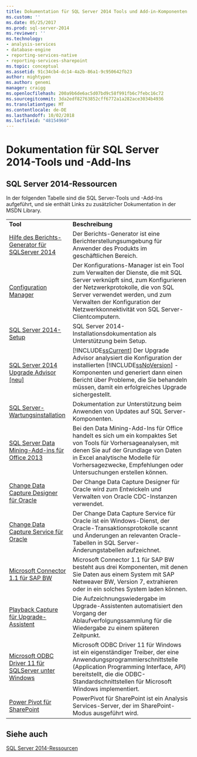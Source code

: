 ```yaml
---
title: Dokumentation für SQL Server 2014 Tools und Add-in-Komponenten | Microsoft-Dokumentation
ms.custom: ''
ms.date: 05/25/2017
ms.prod: sql-server-2014
ms.reviewer: ''
ms.technology:
- analysis-services
- database-engine
- reporting-services-native
- reporting-services-sharepoint
ms.topic: conceptual
ms.assetid: 91c34cb4-dc14-4a2b-86a1-9c950642fb23
author: mightypen
ms.author: genemi
manager: craigg
ms.openlocfilehash: 200a9b6de6ac5d07bd9c58f991fb6c7febc16c72
ms.sourcegitcommit: 3da2edf82763852cff6772a1a282ace3034b4936
ms.translationtype: MT
ms.contentlocale: de-DE
ms.lasthandoff: 10/02/2018
ms.locfileid: "48154960"
---
```

# <a name="documentation-for-sql-server-2014-tools-and-add-in-components"></a>Dokumentation für SQL Server 2014-Tools und -Add-Ins
    
## <a name="sql-server-2014-resources"></a>SQL Server 2014-Ressourcen  
 In der folgenden Tabelle sind die SQL Server-Tools und -Add-Ins aufgeführt, und sie enthält Links zu zusätzlicher Dokumentation in der MSDN Library.  
  
|||  
|-|-|  
|**Tool**|**Beschreibung**|  
|[Hilfe des Berichts-Generator für SQLServer 2014](http://go.microsoft.com/fwlink/?LinkId=299171)|Der Berichts-Generator ist eine Berichterstellungsumgebung für Anwender des Produkts im geschäftlichen Bereich.|  
|[Configuration Manager](http://go.microsoft.com/fwlink/?LinkId=299173)|Der Konfigurations-Manager ist ein Tool zum Verwalten der Dienste, die mit SQL Server verknüpft sind, zum Konfigurieren der Netzwerkprotokolle, die von SQL Server verwendet werden, und zum Verwalten der Konfiguration der Netzwerkkonnektivität von SQL Server-Clientcomputern.|  
|[SQL Server 2014-Setup](http://go.microsoft.com/fwlink/?LinkId=299175)|SQL Server 2014-Installationsdokumentation als Unterstützung beim Setup.|  
|[SQL Server 2014 Upgrade Advisor &#91;neu&#93;](/sql/2014/sql-server/install/sql-server-2014-upgrade-advisor)|[!INCLUDE[ssCurrent](../includes/sscurrent-md.md)] Der Upgrade Advisor analysiert die Konfiguration der installierten [!INCLUDE[ssNoVersion](../includes/ssnoversion-md.md)] -Komponenten und generiert dann einen Bericht über Probleme, die Sie behandeln müssen, damit ein erfolgreiches Upgrade sichergestellt.|  
|[SQL Server-Wartungsinstallation](http://go.microsoft.com/fwlink/?LinkId=299176)|Dokumentation zur Unterstützung beim Anwenden von Updates auf SQL Server-Komponenten.|  
|[SQL Server Data Mining-Add-ins für Office 2013](http://go.microsoft.com/fwlink/?LinkId=299178)|Bei den Data Mining-Add-Ins für Office handelt es sich um ein kompaktes Set von Tools für Vorhersageanalysen, mit denen Sie auf der Grundlage von Daten in Excel analytische Modelle für Vorhersagezwecke, Empfehlungen oder Untersuchungen erstellen können.|  
|[Change Data Capture Designer für Oracle](http://go.microsoft.com/fwlink/?LinkId=299179)|Der Change Data Capture Designer für Oracle wird zum Entwickeln und Verwalten von Oracle CDC-Instanzen verwendet.|  
|[Change Data Capture Service für Oracle](http://go.microsoft.com/fwlink/?LinkId=299180)|Der Change Data Capture Service für Oracle ist ein Windows-Dienst, der Oracle-Transaktionsprotokolle scannt und Änderungen an relevanten Oracle-Tabellen in SQL Server-Änderungstabellen aufzeichnet.|  
|[Microsoft Connector 1.1 für SAP BW](http://go.microsoft.com/fwlink/?LinkId=299181)|Microsoft Connector 1.1 für SAP BW besteht aus drei Komponenten, mit denen Sie Daten aus einem System mit SAP Netweaver BW, Version 7, extrahieren oder in ein solches System laden können.|  
|[Playback Capture für Upgrade-Assistent](http://go.microsoft.com/fwlink/?LinkId=299182)|Die Aufzeichnungswiedergabe im Upgrade-Assistenten automatisiert den Vorgang der Ablaufverfolgungssammlung für die Wiedergabe zu einem späteren Zeitpunkt.|  
|[Microsoft ODBC Driver 11 für SQLServer unter Windows](http://go.microsoft.com/fwlink/?LinkId=299183)|Microsoft ODBC Driver 11 für Windows ist ein eigenständiger Treiber, der eine Anwendungsprogrammierschnittstelle (Application Programming Interface, API) bereitstellt, die die ODBC-Standardschnittstellen für Microsoft Windows implementiert.|  
|[Power Pivot für SharePoint](http://go.microsoft.com/fwlink/?LinkId=299184)|PowerPivot für SharePoint ist ein Analysis Services-Server, der im SharePoint-Modus ausgeführt wird.|  
  
## <a name="see-also"></a>Siehe auch  
 [SQL Server 2014-Ressourcen](../2014-toc/books-online-for-sql-server-2014.md)  
  
  
